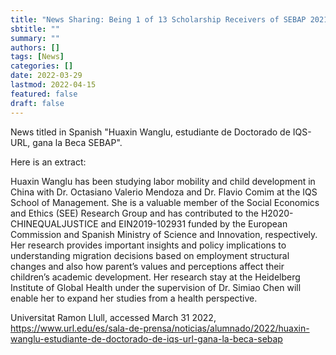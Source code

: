```yaml
---
title: "News Sharing: Being 1 of 13 Scholarship Receivers of SEBAP 2021--2022"
sbtitle: ""
summary: ""
authors: []
tags: [News]
categories: []
date: 2022-03-29
lastmod: 2022-04-15
featured: false
draft: false
---
```

News titled in Spanish "Huaxin Wanglu, estudiante de Doctorado de IQS-URL, gana la Beca SEBAP". 

Here is an extract:

Huaxin Wanglu has been studying labor mobility and child development in China with Dr. Octasiano Valerio Mendoza and Dr. Flavio Comim at the IQS School of Management. She is a valuable member of the Social Economics and Ethics (SEE) Research Group and has contributed to the H2020-CHINEQUALJUSTICE and EIN2019-102931 funded by the European Commission and Spanish Ministry of Science and Innovation, respectively. Her research provides important insights and policy implications to understanding migration decisions based on employment structural changes and also how parent’s values and perceptions affect their children’s academic development. Her research stay at the Heidelberg Institute of Global Health under the supervision of Dr. Simiao Chen will enable her to expand her studies from a health perspective.

Universitat Ramon Llull, accessed March 31 2022, <https://www.url.edu/es/sala-de-prensa/noticias/alumnado/2022/huaxin-wanglu-estudiante-de-doctorado-de-iqs-url-gana-la-beca-sebap>
